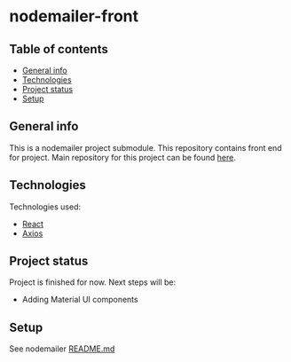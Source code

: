 # nodemailer-front

## Table of contents

- [General info](#general-info)
- [Technologies](#technologies)
- [Project status](#project-status)
- [Setup](#setup)

## General info

This is a nodemailer project submodule. This repository contains front end for project. Main repository for this project can be found [here](https://github.com/arttuhar/nodemailer).

## Technologies

Technologies used:

- [React](https://reactjs.org)
- [Axios](https://www.npmjs.com/package/axios)

## Project status

Project is finished for now. Next steps will be:

- Adding Material UI components

## Setup

See nodemailer [README.md](https://github.com/arttuhar/nodemailer/blob/main/README.md)
